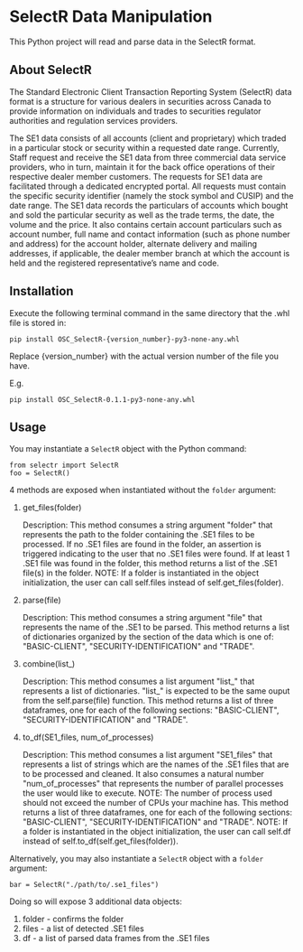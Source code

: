 # SelectR Data Manipulation

This Python project will read and parse data in the SelectR format.

## About SelectR

The Standard Electronic Client Transaction Reporting System (SelectR) data format is a structure for various dealers in securities across Canada to provide information on individuals and trades to securities regulator authorities and regulation services providers.

The SE1 data consists of all accounts (client and proprietary) which traded in a particular stock or security within a requested date range. Currently, Staff request and receive the SE1 data from three commercial data service providers, who in turn, maintain it for the back office operations of their respective dealer member customers. The requests for SE1 data are facilitated through a dedicated encrypted portal. All requests must contain the specific security identifier (namely the stock symbol and CUSIP) and the date range.
The SE1 data records the particulars of accounts which bought and sold the particular security as well as the trade terms, the date, the volume and the price. It also contains certain account particulars such as account number, full name and contact information (such as phone number and address) for the account holder, alternate delivery and mailing addresses, if applicable, the dealer member branch at which the account is held and the registered representative’s name and code.


## Installation

Execute the following terminal command in the same directory that the .whl file is stored in:

`pip install OSC_SelectR-{version_number}-py3-none-any.whl`

Replace {version_number} with the actual version number of the file you have.

E.g.

`pip install OSC_SelectR-0.1.1-py3-none-any.whl`

## Usage

You may instantiate a `SelectR` object with the Python command:

```
from selectr import SelectR
foo = SelectR()
```

4 methods are exposed when instantiated without the `folder` argument:

1. get_files(folder)

	Description: This method consumes a string argument "folder" that represents the path to the folder containing the .SE1 files to be processed.
		     If no .SE1 files are found in the folder, an assertion is triggered indicating to the user that no .SE1 files were found. If at least 1 .SE1 file was found in the folder, this method returns a list of the .SE1 file(s) in the folder.
		     NOTE: If a folder is instantiated in the object initialization, the user can call self.files instead of self.get_files(folder).

2. parse(file)

	Description: This method consumes a string argument "file" that represents the name of the .SE1 to be parsed.
		     This method returns a list of dictionaries organized by the section of the data which is one of: "BASIC-CLIENT", "SECURITY-IDENTIFICATION" and "TRADE". 

3. combine(list_)

	Description: This method consumes a list argument "list_" that represents a list of dictionaries. "list_" is expected to be the same ouput from the self.parse(file) function.
		     This method returns a list of three dataframes, one for each of the following sections: "BASIC-CLIENT", "SECURITY-IDENTIFICATION" and "TRADE". 

4. to_df(SE1_files, num_of_processes)

	Description: This method consumes a list argument "SE1_files" that represents a list of strings which are the names of the .SE1 files that are to be processed and cleaned. It also consumes a natural number "num_of_processes" that represents the number of parallel processes the user would like to execute. NOTE: The number of process used should not exceed the number of CPUs your machine has.
		     This method returns a list of three dataframes, one for each of the following sections: "BASIC-CLIENT", "SECURITY-IDENTIFICATION" and "TRADE". 
		     NOTE: If a folder is instantiated in the object initialization, the user can call self.df instead of self.to_df(self.get_files(folder)).

Alternatively, you may also instantiate a `SelectR` object with a `folder` argument:

```
bar = SelectR("./path/to/.se1_files")
```

Doing so will expose 3 additional data objects:

1. folder - confirms the folder
2. files - a list of detected .SE1 files
3. df - a list of parsed data frames from the .SE1 files

